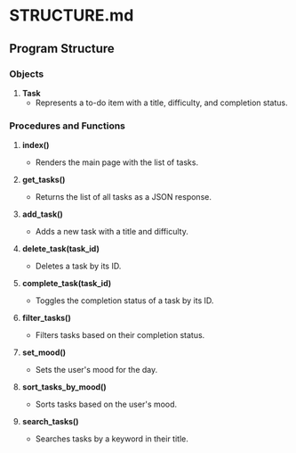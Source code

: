 # STRUCTURE.md

## Program Structure

### Objects
1. **Task**
   - Represents a to-do item with a title, difficulty, and completion status.

### Procedures and Functions

1. **index()**
   - Renders the main page with the list of tasks.

2. **get_tasks()**
   - Returns the list of all tasks as a JSON response.

3. **add_task()**
   - Adds a new task with a title and difficulty.

4. **delete_task(task_id)**
   - Deletes a task by its ID.

5. **complete_task(task_id)**
   - Toggles the completion status of a task by its ID.

6. **filter_tasks()**
   - Filters tasks based on their completion status.

7. **set_mood()**
   - Sets the user's mood for the day.

8. **sort_tasks_by_mood()**
   - Sorts tasks based on the user's mood.

9. **search_tasks()**
   - Searches tasks by a keyword in their title.